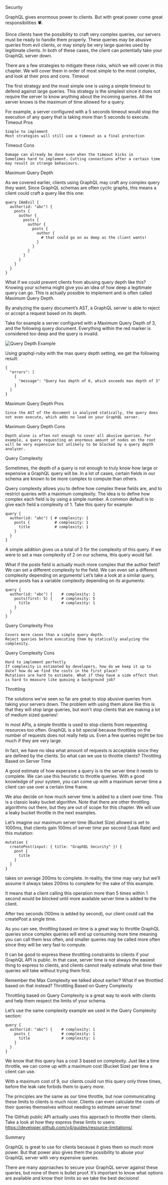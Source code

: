 Security

GraphQL gives enormous power to clients. But with great power come great responsibilities 🕷.

Since clients have the possibility to craft very complex queries, our servers must be ready to handle them properly. These queries may be abusive queries from evil clients, or may simply be very large queries used by legitimate clients. In both of these cases, the client can potentially take your GraphQL server down.

There are a few strategies to mitigate these risks, which we will cover in this chapter. We will cover them in order of most simple to the most complex, and look at their pros and cons.
Timeout

The first strategy and the most simple one is using a simple timeout to defend against large queries. This strategy is the simplest since it does not require the server to know anything about the incoming queries. All the server knows is the maximum of time allowed for a query.

For example, a server configured with a 5 seconds timeout would stop the execution of any query that is taking more than 5 seconds to execute.
Timeout Pros

    Simple to implement
    Most strategies will still use a timeout as a final protection

Timeout Cons

    Damage can already be done even when the timeout kicks in
    Sometimes hard to implement. Cutting connections after a certain time may result in strange behaviours.

Maximum Query Depth

As we covered earlier, clients using GraphQL may craft any complex query they want. Since GraphQL schemas are often cyclic graphs, this means a client could craft a query like this one:
```
query IAmEvil {
  author(id: "abc") {
    posts {
      author {
        posts {
          author {
            posts {
              author {
                # that could go on as deep as the client wants!
              }
            }
          }
        }
      }
    }
  }
}
```

What if we could prevent clients from abusing query depth like this? Knowing your schema might give you an idea of how deep a legitimate query can go. This is actually possible to implement and is often called Maximum Query Depth.

By analyzing the query document’s AST, a GraphQL server is able to reject or accept a request based on its depth.

Take for example a server configured with a Maximum Query Depth of 3, and the following query document. Everything within the red marker is considered too deep and the query is invalid.

![Query Depth Example](https://i.imgur.com/6RqfhK8.png)



Using graphql-ruby with the max query depth setting, we get the following result:
```
{
  "errors": [
    {
      "message": "Query has depth of 6, which exceeds max depth of 3"
    }
  ]
}
```

Maximum Query Depth Pros

    Since the AST of the document is analyzed statically, the query does not even execute, which adds no load on your GraphQL server.

Maximum Query Depth Cons

    Depth alone is often not enough to cover all abusive queries. For example, a query requesting an enormous amount of nodes on the root will be very expensive but unlikely to be blocked by a query depth analyzer.

Query Complexity

Sometimes, the depth of a query is not enough to truly know how large or expensive a GraphQL query will be. In a lot of cases, certain fields in our schema are known to be more complex to compute than others.

Query complexity allows you to define how complex these fields are, and to restrict queries with a maximum complexity. The idea is to define how complex each field is by using a simple number. A common default is to give each field a complexity of 1. Take this query for example:
```
query {
  author(id: "abc") { # complexity: 1
    posts {           # complexity: 1
      title           # complexity: 1
    }
  }
}
```

A simple addition gives us a total of 3 for the complexity of this query. If we were to set a max complexity of 2 on our schema, this query would fail.

What if the posts field is actually much more complex that the author field? We can set a different complexity to the field. We can even set a different complexity depending on arguments! Let’s take a look at a similar query, where posts has a variable complexity depending on its arguments:
```
query {
  author(id: "abc") {    # complexity: 1
    posts(first: 5) {    # complexity: 5
      title              # complexity: 1
    }
  }
}
```
Query Complexity Pros

    Covers more cases than a simple query depth.
    Reject queries before executing them by statically analyzing the complexity.

Query Complexity Cons

    Hard to implement perfectly
    If complexity is estimated by developers, how do we keep it up to date? how do we find the costs in the first place?
    Mutations are hard to estimate. What if they have a side effect that is hard to measure like queuing a background job?

Throttling

The solutions we’ve seen so far are great to stop abusive queries from taking your servers down. The problem with using them alone like this is that they will stop large queries, but won’t stop clients that are making a lot of medium sized queries!

In most APIs, a simple throttle is used to stop clients from requesting resources too often. GraphQL is a bit special because throttling on the number of requests does not really help us. Even a few queries might be too much if they are very large.

In fact, we have no idea what amount of requests is acceptable since they are defined by the clients. So what can we use to throttle clients?
Throttling Based on Server Time

A good estimate of how expensive a query is is the server time it needs to complete. We can use this heuristic to throttle queries. With a good knowledge of your system, you can come up with a maximum server time a client can use over a certain time frame.

We also decide on how much server time is added to a client over time. This is a classic leaky bucket algorithm. Note that there are other throttling algorithms out there, but they are out of scope for this chapter. We will use a leaky bucket throttle in the next examples.

Let’s imagine our maximum server time (Bucket Size) allowed is set to 1000ms, that clients gain 100ms of server time per second (Leak Rate) and this mutation:
```
mutation {
  createPost(input: { title: "GraphQL Security" }) {
    post {
      title
    }
  }
}
```

takes on average 200ms to complete. In reality, the time may vary but we’ll assume it always takes 200ms to complete for the sake of this example.

It means that a client calling this operation more than 5 times within 1 second would be blocked until more available server time is added to the client.

After two seconds (100ms is added by second), our client could call the createPost a single time.

As you can see, throttling based on time is a great way to throttle GraphQL queries since complex queries will end up consuming more time meaning you can call them less often, and smaller queries may be called more often since they will be very fast to compute.

It can be good to express these throttling constraints to clients if your GraphQL API is public. In that case, server time is not always the easiest thing to express to clients, and clients cannot really estimate what time their queries will take without trying them first.

Remember the Max Complexity we talked about earlier? What if we throttled based on that instead?
Throttling Based on Query Complexity

Throttling based on Query Complexity is a great way to work with clients and help them respect the limits of your schema.

Let’s use the same complexity example we used in the Query Complexity section:
```
query {
  author(id: "abc") {    # complexity: 1
    posts {              # complexity: 1
      title              # complexity: 1
    }
  }
}
```

We know that this query has a cost 3 based on complexity. Just like a time throttle, we can come up with a maximum cost (Bucket Size) per time a client can use.

With a maximum cost of 9, our clients could run this query only three times, before the leak rate forbids them to query more.

The principles are the same as our time throttle, but now communicating these limits to clients is much nicer. Clients can even calculate the costs of their queries themselves without needing to estimate server time!

The GitHub public API actually uses this approach to throttle their clients. Take a look at how they express these limits to users: https://developer.github.com/v4/guides/resource-limitations/.

Summary

GraphQL is great to use for clients because it gives them so much more power. But that power also gives them the possibility to abuse your GraphQL server with very expensive queries.

There are many approaches to secure your GraphQL server against these queries, but none of them is bullet proof. It’s important to know what options are available and know their limits so we take the best decisions!